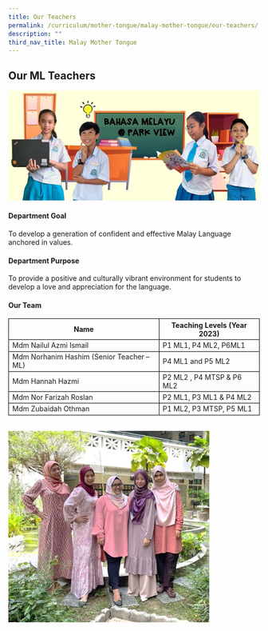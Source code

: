 ```yaml
---
title: Our Teachers
permalink: /curriculum/mother-tongue/malay-mother-tongue/our-teachers/
description: ""
third_nav_title: Malay Mother Tongue
---
```

## Our ML Teachers
<img src="/images/Curriculum/Mother%20Tongue/Malay/DeptGoal.jpg" alt="Our ML Teachers">

#### Department Goal

<p>To develop a generation of confident and effective Malay Language anchored in values.</p>

#### Department Purpose

<p>To provide a positive and culturally vibrant environment for students to develop a love and appreciation for the language.</p>

#### Our Team

<table>
	<thead>
		<tr>
			<th style="border:1px solid black;">Name</th>
			<th style="border:1px solid black;">Teaching Levels (Year 2023)</th>
		</tr>
	</thead>
	<tbody>
		<tr>
			<td style="border:1px solid black;">Mdm Nailul Azmi Ismail</td>
			<td style="border:1px solid black;">P1 ML1, P4 ML2, P6ML1 </td>
		</tr>
		<tr>
			<td style="border:1px solid black;">Mdm Norhanim Hashim (Senior Teacher – ML)</td>
			<td style="border:1px solid black;">P4 ML1 and P5 ML2</td>
		</tr>
		<tr>
			<td style="border:1px solid black;">Mdm Hannah Hazmi</td>
			<td style="border:1px solid black;">P2 ML2 , P4 MTSP & P6 ML2 </td>
		</tr>
		<tr>
			<td style="border:1px solid black;">Mdm Nor Farizah Roslan </td>
			<td style="border:1px solid black;">P2 ML1, P3 ML1 & P4 ML2</td>
		</tr>
		<tr>
			<td style="border:1px solid black;">Mdm Zubaidah Othman</td>
			<td style="border:1px solid black;">P1 ML2, P3 MTSP, P5 ML1 </td>
		</tr>
	</tbody>
</table>
<br>
<img src="/images/Curriculum/Mother%20Tongue/Malay/MLTeachers.jpg" alt="" style="width:80%">